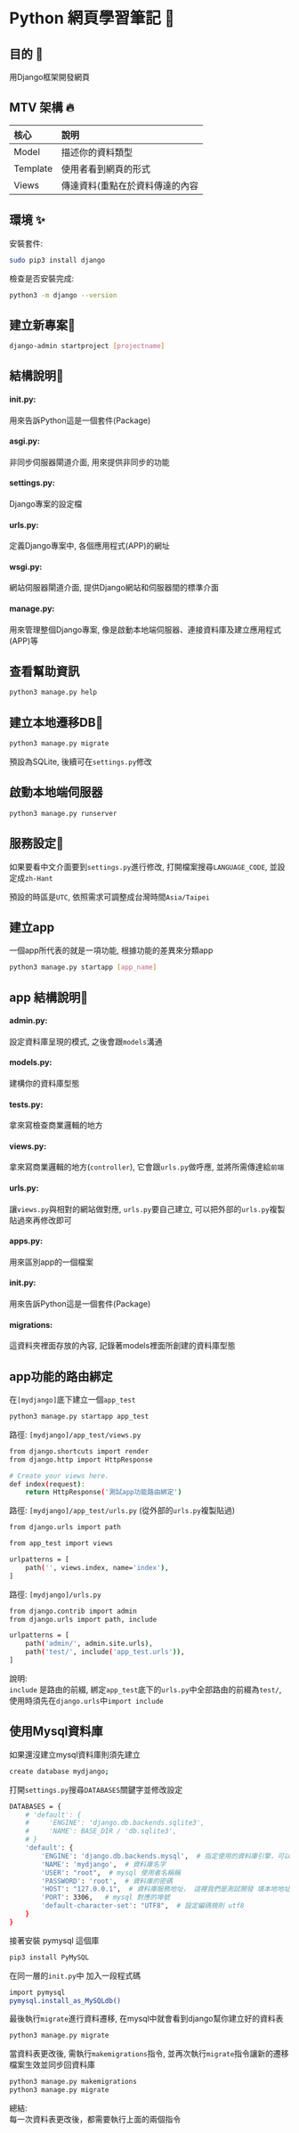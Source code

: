 
# Python 網頁學習筆記 📝  

## 目的 🚀  
用Django框架開發網頁

## MTV 架構 🔥  
| 核心        | 說明         |
| :--------- | :----------  |
| Model      | 描述你的資料類型        |
| Template   | 使用者看到網頁的形式         |
| Views      | 傳達資料(重點在於資料傳達的內容   |    

## 環境 ✨  
安裝套件:  
~~~bash  
sudo pip3 install django
~~~ 

檢查是否安裝完成:  
~~~bash  
python3 -m django --version
~~~ 

## 建立新專案🚗
~~~bash  
django-admin startproject [projectname]
~~~ 

## 結構說明📖
#### init.py:  
用來告訴Python這是一個套件(Package)
#### asgi.py:  
非同步伺服器閘道介面, 用來提供非同步的功能
#### settings.py:  
Django專案的設定檔
#### urls.py:
定義Django專案中, 各個應用程式(APP)的網址
#### wsgi.py:
網站伺服器閘道介面, 提供Django網站和伺服器間的標準介面
#### manage.py:
用來管理整個Django專案, 像是啟動本地端伺服器、連接資料庫及建立應用程式(APP)等  

## 查看幫助資訊
~~~bash  
python3 manage.py help
~~~ 

## 建立本地遷移DB💾
~~~bash  
python3 manage.py migrate
~~~ 
預設為SQLite, 後續可在`settings.py`修改

## 啟動本地端伺服器
~~~bash  
python3 manage.py runserver
~~~ 

## 服務設定🔧
如果要看中文介面要到`settings.py`進行修改, 打開檔案搜尋`LANGUAGE_CODE`, 並設定成`zh-Hant`

預設的時區是`UTC`, 依照需求可調整成台灣時間`Asia/Taipei` 

## 建立app
一個app所代表的就是一項功能, 根據功能的差異來分類app
~~~bash  
python3 manage.py startapp [app_name]
~~~ 

## app 結構說明📖
#### admin.py:  
設定資料庫呈現的模式, 之後會跟`models`溝通
#### models.py:  
建構你的資料庫型態
#### tests.py:  
拿來寫檢查商業邏輯的地方
#### views.py:
拿來寫商業邏輯的地方(`controller`), 它會跟`urls.py`做呼應, 並將所需傳達給`前端`
#### urls.py:
讓`views.py`與相對的網站做對應, `urls.py`要自己建立, 可以把外部的`urls.py`複製貼過來再修改即可
#### apps.py:
用來區別app的一個檔案
#### init.py:
用來告訴Python這是一個套件(Package)
#### migrations:
這資料夾裡面存放的內容, 記錄著models裡面所創建的資料庫型態

## app功能的路由綁定

在`[mydjango]`底下建立一個`app_test`
~~~bash  
python3 manage.py startapp app_test
~~~ 

路徑: `[mydjango]/app_test/views.py`
~~~bash  
from django.shortcuts import render
from django.http import HttpResponse

# Create your views here.
def index(request):
    return HttpResponse('測試app功能路由綁定')
~~~ 

路徑: `[mydjango]/app_test/urls.py` (從外部的`urls.py`複製貼過)
~~~bash  
from django.urls import path

from app_test import views

urlpatterns = [
    path('', views.index, name='index'),
]
~~~ 

路徑: `[mydjango]/urls.py`
~~~bash  
from django.contrib import admin
from django.urls import path, include

urlpatterns = [
    path('admin/', admin.site.urls),
    path('test/', include('app_test.urls')),
]
~~~ 
說明:  
`include` 是路由的前綴, 綁定`app_test`底下的`urls.py`中全部路由的前綴為`test/`, 使用時須先在`django.urls`中`import include`

## 使用Mysql資料庫

如果還沒建立mysql資料庫則須先建立
~~~bash  
create database mydjango;
~~~

打開`settings.py`搜尋`DATABASES`關鍵字並修改設定
~~~bash  
DATABASES = {
    # 'default': {
    #     'ENGINE': 'django.db.backends.sqlite3',
    #     'NAME': BASE_DIR / 'db.sqlite3',
    # }
    'default': {
        'ENGINE': 'django.db.backends.mysql',  # 指定使用的資料庫引擎，可以通過 Django.db.backends 來檢視哪些資料庫可以與 Django 配合使用；
        'NAME': 'mydjango',  # 資料庫名字
        'USER': "root",  # mysql 使用者名稱稱
        'PASSWORD': 'root',  # 資料庫的密碼
        'HOST': "127.0.0.1",  # 資料庫服務地址， 這裡我們是測試開發 填本地地址 
        'PORT': 3306,   # mysql 對應的埠號 
        'default-character-set': "UTF8",  # 設定編碼規則 utf8 
    }
}
~~~ 

接著安裝 pymysql 這個庫
~~~bash  
pip3 install PyMySQL
~~~

在同一層的`init.py`中 加入一段程式碼
~~~bash
import pymysql 
pymysql.install_as_MySQLdb()
~~~

最後執行`migrate`進行資料遷移, 在mysql中就會看到django幫你建立好的資料表
~~~bash
python3 manage.py migrate
~~~

當資料表更改後, 需執行`makemigrations`指令, 並再次執行`migrate`指令讓新的遷移檔案生效並同步回資料庫
~~~bash
python3 manage.py makemigrations
python3 manage.py migrate
~~~

總結:  
每一次資料表更改後，都需要執行上面的兩個指令

